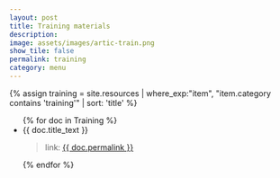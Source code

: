 ```yaml
---
layout: post
title: Training materials 
description: 
image: assets/images/artic-train.png
show_tile: false
permalink: training
category: menu
---
```


{% assign training = site.resources | where_exp:"item", "item.category contains 'training'" | sort: 'title' %}
<ul>
{% for doc in Training %}
    <li>{{ doc.title_text }}</li>
	<blockquote>link: <a href="{{ doc.permalink }}">{{ doc.permalink }}</a></blockquote>
{% endfor %}
</ul>
